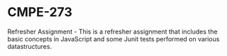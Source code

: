 # CMPE-273
Refresher Assignment - 
This is a refresher assignment that includes the basic concepts in JavaScript and some Junit tests performed on various datastructures.
